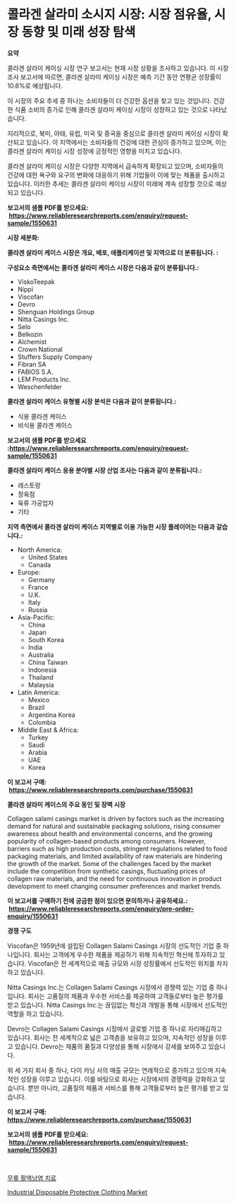 <p><h1>콜라겐 살라미 소시지 시장: 시장 점유율, 시장 동향 및 미래 성장 탐색</h1></p><p><strong>요약</strong></p>
<p><p>콜라겐 살라미 케이싱 시장 연구 보고서는 현재 시장 상황을 조사하고 있습니다. 이 시장 조사 보고서에 따르면, 콜라겐 살라미 케이싱 시장은 예측 기간 동안 연평균 성장률이 10.6%로 예상됩니다.</p><p>이 시장의 주요 추세 중 하나는 소비자들이 더 건강한 옵션을 찾고 있는 것입니다. 건강한 식품 소비의 증가로 인해 콜라겐 살라미 케이싱 시장이 성장하고 있는 것으로 나타났습니다.</p><p>지리적으로, 북미, 아태, 유럽, 미국 및 중국을 중심으로 콜라겐 살라미 케이싱 시장이 확산되고 있습니다. 이 지역에서는 소비자들의 건강에 대한 관심이 증가하고 있으며, 이는 콜라겐 살라미 케이싱 시장 성장에 긍정적인 영향을 미치고 있습니다.</p><p>콜라겐 살라미 케이싱 시장은 다양한 지역에서 급속하게 확장되고 있으며, 소비자들의 건강에 대한 욕구와 요구의 변화에 대응하기 위해 기업들이 이에 맞는 제품을 출시하고 있습니다. 이러한 추세는 콜라겐 살라미 케이싱 시장이 미래에 계속 성장할 것으로 예상되고 있습니다.</p></p>
<p><strong>보고서의 샘플 PDF를 받으세요: &nbsp;<a href="https://www.reliableresearchreports.com/enquiry/request-sample/1550631">https://www.reliableresearchreports.com/enquiry/request-sample/1550631</a></strong></p>
<p><strong>시장 세분화:</strong></p>
<p><strong> 콜라겐 살라미 케이스 시장은 개요, 배포, 애플리케이션 및 지역으로 더 분류됩니다. :</strong></p>
<p><strong>구성요소 측면에서는 콜라겐 살라미 케이스 시장은 다음과 같이 분류됩니다.:</strong></p>
<p><ul><li>ViskoTeepak</li><li>Nippi</li><li>Viscofan</li><li>Devro</li><li>Shenguan Holdings Group</li><li>Nitta Casings Inc.</li><li>Selo</li><li>Belkozin</li><li>Alchemist</li><li>Crown National</li><li>Stuffers Supply Company</li><li>Fibran SA</li><li>FABIOS S.A.</li><li>LEM Products Inc.</li><li>Weschenfelder</li></ul></p>
<p><strong> 콜라겐 살라미 케이스 유형별 시장 분석은 다음과 같이 분류됩니다.:</strong></p>
<p><ul><li>식용 콜라겐 케이스</li><li>비식용 콜라겐 케이스</li></ul></p>
<p><strong>보고서의 샘플 PDF를 받으세요 :<a href="https://www.reliableresearchreports.com/enquiry/request-sample/1550631">https://www.reliableresearchreports.com/enquiry/request-sample/1550631</a></strong></p>
<p><strong> 콜라겐 살라미 케이스 응용 분야별 시장 산업 조사는 다음과 같이 분류됩니다.:</strong></p>
<p><ul><li>레스토랑</li><li>정육점</li><li>육류 가공업자</li><li>기타</li></ul></p>
<p><strong>지역 측면에서 콜라겐 살라미 케이스 지역별로 이용 가능한 시장 플레이어는 다음과 같습니다.:</strong></p>
<p><ul>
    <li>
        North America:
        <ul>
            <li>United States</li>
            <li>Canada</li>
        </ul>
    </li>
    <li>
        Europe:
        <ul>
            <li>Germany</li>
            <li>France</li>
            <li>U.K.</li>
            <li>Italy</li>
            <li>Russia</li>
        </ul>
    </li>
    <li>
        Asia-Pacific:
        <ul>
            <li>China</li>
            <li>Japan</li>
            <li>South Korea</li>
            <li>India</li>
            <li>Australia</li>
            <li>China Taiwan</li>
            <li>Indonesia</li>
            <li>Thailand</li>
            <li>Malaysia</li>
        </ul>
    </li>
    <li>
        Latin America:
        <ul>
            <li>Mexico</li>
            <li>Brazil</li>
            <li>Argentina Korea</li>
            <li>Colombia</li>
        </ul>
    </li>
    <li>
        Middle East & Africa:
        <ul>
            <li>Turkey</li>
            <li>Saudi</li>
            <li>Arabia</li>
            <li>UAE</li>
            <li>Korea</li>
        </ul>
    </li>
    </ul></p>
<p><strong>이 보고서 구매: &nbsp;<a href="https://www.reliableresearchreports.com/purchase/1550631">https://www.reliableresearchreports.com/purchase/1550631</a></strong></p>
<p><strong>콜라겐 살라미 케이스의 주요 동인 및 장벽 시장</strong></p>
<p><p>Collagen salami casings market is driven by factors such as the increasing demand for natural and sustainable packaging solutions, rising consumer awareness about health and environmental concerns, and the growing popularity of collagen-based products among consumers. However, barriers such as high production costs, stringent regulations related to food packaging materials, and limited availability of raw materials are hindering the growth of the market. Some of the challenges faced by the market include the competition from synthetic casings, fluctuating prices of collagen raw materials, and the need for continuous innovation in product development to meet changing consumer preferences and market trends.</p></p>
<p><strong>이 보고서를 구매하기 전에 궁금한 점이 있으면 문의하거나 공유하세요.: &nbsp;<a href="https://www.reliableresearchreports.com/enquiry/pre-order-enquiry/1550631">https://www.reliableresearchreports.com/enquiry/pre-order-enquiry/1550631</a></strong></p>
<p><strong>경쟁 구도</strong></p>
<p><p>Viscofan은 1959년에 설립된 Collagen Salami Casings 시장의 선도적인 기업 중 하나입니다. 회사는 고객에게 우수한 제품을 제공하기 위해 지속적인 혁신에 투자하고 있습니다. Viscofan은 전 세계적으로 매출 규모와 시장 성장률에서 선도적인 위치를 차지하고 있습니다.</p><p>Nitta Casings Inc.는 Collagen Salami Casings 시장에서 경쟁력 있는 기업 중 하나입니다. 회사는 고품질의 제품과 우수한 서비스를 제공하여 고객들로부터 높은 평가를 받고 있습니다. Nitta Casings Inc.는 끊임없는 혁신과 개발을 통해 시장에서 선도적인 역할을 하고 있습니다.</p><p>Devro는 Collagen Salami Casings 시장에서 글로벌 기업 중 하나로 자리매김하고 있습니다. 회사는 전 세계적으로 넓은 고객층을 보유하고 있으며, 지속적인 성장을 이루고 있습니다. Devro는 제품의 품질과 다양성을 통해 시장에서 강세를 보여주고 있습니다.</p><p>위 세 가지 회사 중 하나, 다이 카닝 사의 매출 규모는 연례적으로 증가하고 있으며 지속적인 성장을 이루고 있습니다. 이를 바탕으로 회사는 시장에서의 경쟁력을 강화하고 있습니다. 뿐만 아니라, 고품질의 제품과 서비스를 통해 고객들로부터 높은 평가를 받고 있습니다.</p></p>
<p><strong>이 보고서 구매: &nbsp; <a href="https://www.reliableresearchreports.com/purchase/1550631">https://www.reliableresearchreports.com/purchase/1550631</a></strong></p>
<p><strong>보고서의 샘플 PDF를 받으세요: &nbsp;<a href="https://www.reliableresearchreports.com/enquiry/request-sample/1550631">https://www.reliableresearchreports.com/enquiry/request-sample/1550631</a></strong><strong></strong></p>
<p>&nbsp;</p>
<p><p><a href="https://github.com/lzrvbyqzftro57/Market-Research-Report-List-1/blob/main/86177856171.md">무릎 활액낭염 치료</a></p><p><a href="https://github.com/CliffMedina6/Market-Research-Report-List-4/blob/main/industrial-disposable-protective-clothing-market.md">Industrial Disposable Protective Clothing Market</a></p></p>